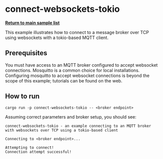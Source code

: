 # connect-websockets-tokio

[**Return to main sample list**](../README.md)

This example illustrates how to connect to a message broker over TCP using websockets with a tokio-based MQTT client.

## Prerequisites
You must have access to an MQTT broker configured to accept websocket connections.  Mosquitto is a common choice for
local installations.  Configuring mosquitto to accept websocket connections is beyond the scope of this example; tutorials
can be found on the web.  

## How to run

```
cargo run -p connect-websockets-tokio -- <broker endpoint>
```

Assuming correct parameters and broker setup, you should see:

```
connect-websockets-tokio - an example connecting to an MQTT broker with websockets over TCP using a tokio-based client

Connecting to <broker endpoint>...

Attempting to connect!
Connection attempt successful!
```
